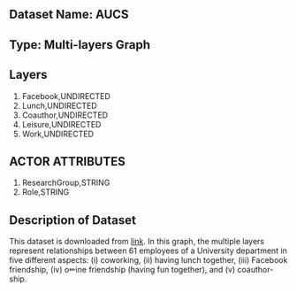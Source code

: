 ## Dataset Name: AUCS

## Type: Multi-layers Graph

## Layers

1. Facebook,UNDIRECTED
2. Lunch,UNDIRECTED
3. Coauthor,UNDIRECTED
4. Leisure,UNDIRECTED
5. Work,UNDIRECTED

## ACTOR ATTRIBUTES

1. ResearchGroup,STRING
2. Role,STRING

## Description of Dataset

This dataset is downloaded from [link](http://multilayer.it.uu.se/datasets.html). In this graph, the multiple layers represent relationships between 61 employees of a University department in five different aspects: (i) coworking, (ii) having lunch together, (iii) Facebook friendship, (iv) o✏ine friendship (having fun together), and (v) coauthor-ship.
